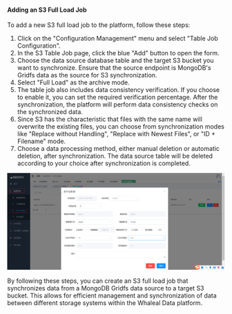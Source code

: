 #### Adding an S3 Full Load Job

To add a new S3 full load job to the platform, follow these steps:

1. Click on the "Configuration Management" menu and select "Table Job Configuration".
2. In the S3 Table Job page, click the blue "Add" button to open the form.
3. Choose the data source database table and the target S3 bucket you want to synchronize. Ensure that the source endpoint is MongoDB's Gridfs data as the source for S3 synchronization.
4. Select "Full Load" as the archive mode.
5. The table job also includes data consistency verification. If you choose to enable it, you can set the required verification percentage. After the synchronization, the platform will perform data consistency checks on the synchronized data.
6. Since S3 has the characteristic that files with the same name will overwrite the existing files, you can choose from synchronization modes like "Replace without Handling", "Replace with Newest Files", or "ID + Filename" mode.
7. Choose a data processing method, either manual deletion or automatic deletion, after synchronization. The data source table will be deleted according to your choice after synchronization is completed.

![Adding an S3 Full Load Job](../../images/whalealDataImages/image-20230621135150997.png)

By following these steps, you can create an S3 full load job that synchronizes data from a MongoDB Gridfs data source to a target S3 bucket. This allows for efficient management and synchronization of data between different storage systems within the Whaleal Data platform.
